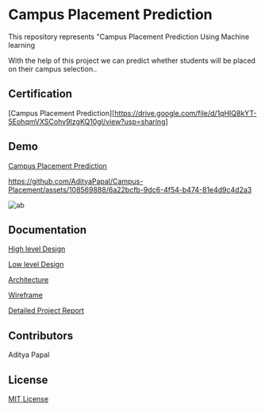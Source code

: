 
# Campus Placement Prediction

This repository represents "Campus Placement Prediction Using Machine learning 

With the help of this project we can predict whether students will be placed on their campus selection..

## Certification 

[Campus Placement Prediction][https://drive.google.com/file/d/1qHIQ8kYT-5EohqmVXSCohv9IzgKQ10gI/view?usp=sharing]

## Demo

[Campus Placement Prediction](https://campus-placement.onrender.com/)




https://github.com/AdityaPapal/Campus-Placement/assets/108569888/6a22bcfb-9dc6-4f54-b474-81e4d9c4d2a3






![ab](https://github.com/AdityaPapal/Campus-Placement/assets/108569888/f93c32c3-b29c-43c5-ae1c-db3bc7a15b4c)







## Documentation

[High level Design](https://drive.google.com/file/d/1Ofr0QKgP0yZCBdRHRa3uqCQBiH8dwT0w/view?usp=drive_link)

[Low level Design](https://drive.google.com/file/d/1ttqilwolZZ-7Y5qi1j0gdOCwtHzyHQnP/view?usp=drive_link)

[Architecture](https://drive.google.com/file/d/1O4TUv-1MyzY1jpSv8WT10E6Pzo2izeMj/view?usp=drive_link)

[Wireframe](https://drive.google.com/file/d/1iHGg5kiKHtTk93WKwrOVs6MVnwymPr-O/view?usp=drive_link)

[Detailed Project Report](https://docs.google.com/presentation/d/1JgmqDqtbxii9BbalQ18C9hRDUmdkonud/edit?usp=drive_link&ouid=112711524891891232820&rtpof=true&sd=true)

## Contributors

Aditya Papal



## License 
[MIT License](LICENSE)
